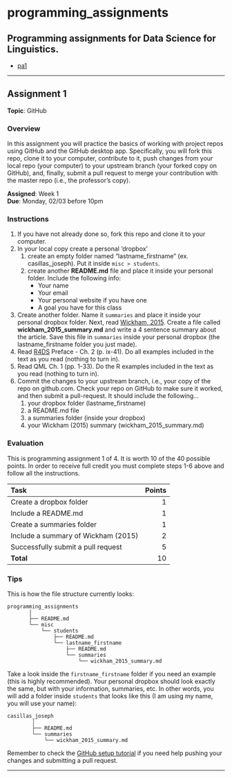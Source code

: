 

<!-- 
Beginning of semester prep: 
&#10;- hide all PAs by setting eval=F below
- Remove misc directory from commit history and add back (in .gitignore) 
  when appropriate
-->

# programming_assignments

## Programming assignments for Data Science for Linguistics.

- [pa1](#assignment-1)

------------------------------------------------------------------------

## Assignment 1

**Topic**: GitHub

### Overview

In this assignment you will practice the basics of working with project
repos using GitHub and the GitHub desktop app. Specifically, you will
fork this repo, clone it to your computer, contribute to it, push
changes from your local repo (your computer) to your upstream branch
(your forked copy on GitHub), and, finally, submit a pull request to
merge your contribution with the master repo (i.e., the professor’s
copy).

**Assigned**: Week 1  
**Due**: Monday, 02/03 before 10pm

### Instructions

1.  If you have not already done so, fork this repo and clone it to your
    computer.
2.  In your local copy create a personal ‘dropbox’
    1.  create an empty folder named “lastname_firstname” (ex.
        casillas_joseph). Put it inside `misc > students`.
    2.  create another **README.md** file and place it inside your
        personal folder. Include the following info:
        - Your name
        - Your email
        - Your personal website if you have one
        - A goal you have for this class
3.  Create another folder. Name it `summaries` and place it inside your
    personal dropbox folder. Next, read [Wickham,
    2015](https://nhorton.people.amherst.edu/mererenovation/17_Wickham.PDF).
    Create a file called **wickham_2015_summary.md** and write a 4
    sentence summary about the article. Save this file in `summaries`
    inside your personal dropbox (the lastname_firstname folder you just
    made).
4.  Read [R4DS](http://r4ds.had.co.nz/index.html) Preface - Ch. 2
    (p. ix-41). Do all examples included in the text as you read
    (nothing to turn in).
5.  Read QML Ch. 1 (pp. 1-33). Do the R examples included in the text as
    you read (nothing to turn in).
6.  Commit the changes to your upstream branch, i.e., your copy of the
    repo on github.com. Check your repo on GitHub to make sure it
    worked, and then submit a pull-request. It should include the
    following…
    1.  your dropbox folder (lastname_firstname)
    2.  a README.md file
    3.  a summaries folder (inside your dropbox)
    4.  your Wickham (2015) summary (wickham_2015_summary.md)

### Evaluation

This is programming assignment 1 of 4. It is worth 10 of the 40 possible
points. In order to receive full credit you must complete steps 1-6
above and follow all the instructions.

| Task                                | Points |
|:------------------------------------|-------:|
| Create a dropbox folder             |      1 |
| Include a README.md                 |      1 |
| Create a summaries folder           |      1 |
| Include a summary of Wickham (2015) |      2 |
| Successfully submit a pull request  |      5 |
| **Total**                           |     10 |

### Tips

This is how the file structure currently looks:

    programming_assignments
           │
           ├── README.md
           └── misc
               └── students
                   ├── README.md
                   └── lastname_firstname
                       ├── README.md
                       └── summaries
                           └── wickham_2015_summary.md

Take a look inside the `firstname_firstname` folder if you need an
example (this is highly recommended). Your personal dropbox should look
exactly the same, but with your information, summaries, etc. In other
words, you will add a folder inside `students` that looks like this (I
am using my name, you will use your name):

    casillas_joseph
            │
            ├── README.md
            └── summaries
                └── wickham_2015_summary.md

Remember to check the [GitHub setup
tutorial](https://www.ds4ling.jvcasillas.com/misc/tutorials/github_setup/)
if you need help pushing your changes and submitting a pull request.

------------------------------------------------------------------------
